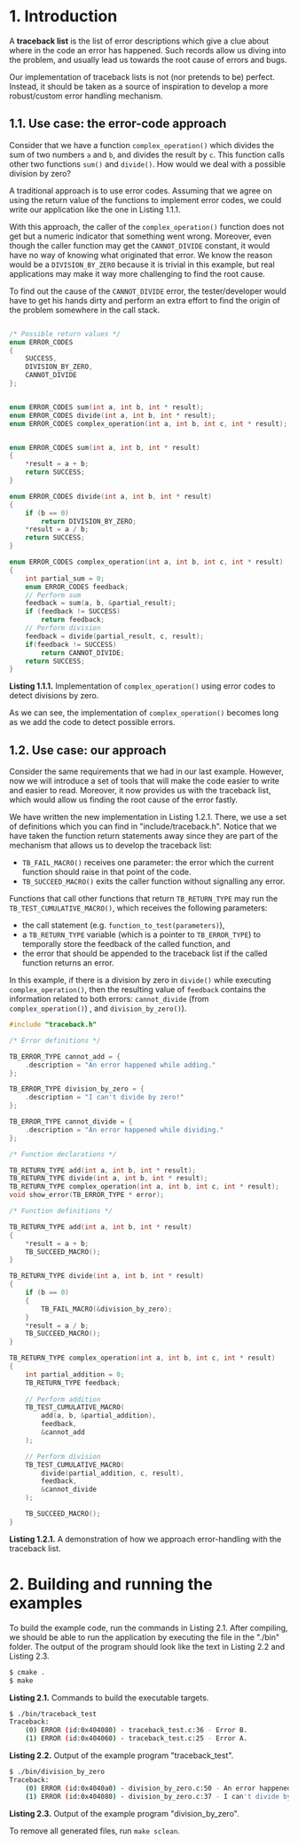 
# 1. Introduction

A **traceback list** is the list of error descriptions which give a clue about where in the code an error has happened. Such records allow us diving into the problem, and usually lead us towards the root cause of errors and bugs.

Our implementation of traceback lists is not (nor pretends to be) perfect. Instead, it should be taken as a source of inspiration to develop a more robust/custom error handling mechanism.


## 1.1. Use case: the error-code approach

Consider that we have a function `complex_operation()` which divides the sum of two numbers `a` and `b`, and divides the result by `c`. This function calls other two functions `sum()` and `divide()`. How would we deal with a possible division by zero?

A traditional approach is to use error codes. Assuming that we agree on using the return value of the functions to implement error codes, we could write our application like the one in Listing 1.1.1.

With this approach, the caller of the `complex_operation()` function does not get but a numeric indicator that something went wrong. Moreover, even though the caller function may get the `CANNOT_DIVIDE` constant, it would have no way of knowing what originated that error. We know the reason would be a `DIVISION_BY_ZERO` because it is trivial in this example, but real applications may make it way more challenging to find the root cause.

To find out the cause of the `CANNOT_DIVIDE` error, the tester/developer would have to get his hands dirty and perform an extra effort to find the origin of the problem somewhere in the call stack.

```c

/* Possible return values */
enum ERROR_CODES
{
    SUCCESS,
    DIVISION_BY_ZERO,
    CANNOT_DIVIDE
};


enum ERROR_CODES sum(int a, int b, int * result);
enum ERROR_CODES divide(int a, int b, int * result);
enum ERROR_CODES complex_operation(int a, int b, int c, int * result);


enum ERROR_CODES sum(int a, int b, int * result)
{
    *result = a + b;
    return SUCCESS;
}

enum ERROR_CODES divide(int a, int b, int * result)
{
    if (b == 0)
        return DIVISION_BY_ZERO;
    *result = a / b;
    return SUCCESS;
}

enum ERROR_CODES complex_operation(int a, int b, int c, int * result)
{
    int partial_sum = 0;
    enum ERROR_CODES feedback;
    // Perform sum
    feedback = sum(a, b, &partial_result);
    if (feedback != SUCCESS)
        return feedback;
    // Perform division
    feedback = divide(partial_result, c, result);
    if(feedback != SUCCESS)
        return CANNOT_DIVIDE;
    return SUCCESS;
}

```

**Listing 1.1.1.** Implementation of `complex_operation()` using error codes to detect divisions by zero.

As we can see, the implementation of `complex_operation()` becomes long as we add the code to detect possible errors.


## 1.2. Use case: our approach

Consider the same requirements that we had in our last example. However, now we will introduce a set of tools that will make the code easier to write and easier to read. Moreover, it now provides us with the traceback list, which would allow us finding the root cause of the error fastly.

We have written the new implementation in Listing 1.2.1. There, we use a set of definitions which you can find in "include/traceback.h". Notice that we have taken the function return statements away since they are part of the mechanism that allows us to develop the traceback list:

- `TB_FAIL_MACRO()` receives one parameter: the error which the current function should raise in that point of the code.
- `TB_SUCCEED_MACRO()` exits the caller function without signalling any error.

Functions that call other functions that return `TB_RETURN_TYPE` may run the `TB_TEST_CUMULATIVE_MACRO()`, which receives the following parameters:

- the call statement (e.g. `function_to_test(parameters)`),
- a `TB_RETURN_TYPE` variable (which is a pointer to `TB_ERROR_TYPE`) to temporally store the feedback of the called function, and
- the error that should be appended to the traceback list if the called function returns an error.

In this example, if there is a division by zero in `divide()` while executing `complex_operation()`, then the resulting value of `feedback` contains the information related to both errors: `cannot_divide` (from `complex_operation()`)
, and `division_by_zero()`).

```c
#include "traceback.h"

/* Error definitions */

TB_ERROR_TYPE cannot_add = {
    .description = "An error happened while adding."
};

TB_ERROR_TYPE division_by_zero = {
    .description = "I can't divide by zero!"
};

TB_ERROR_TYPE cannot_divide = {
    .description = "An error happened while dividing."
};

/* Function declarations */

TB_RETURN_TYPE add(int a, int b, int * result);
TB_RETURN_TYPE divide(int a, int b, int * result);
TB_RETURN_TYPE complex_operation(int a, int b, int c, int * result);
void show_error(TB_ERROR_TYPE * error);

/* Function definitions */

TB_RETURN_TYPE add(int a, int b, int * result)
{
    *result = a + b;
    TB_SUCCEED_MACRO();
}

TB_RETURN_TYPE divide(int a, int b, int * result)
{
    if (b == 0)
    {
        TB_FAIL_MACRO(&division_by_zero);
    }
    *result = a / b;
    TB_SUCCEED_MACRO();
}

TB_RETURN_TYPE complex_operation(int a, int b, int c, int * result)
{
    int partial_addition = 0;
    TB_RETURN_TYPE feedback;
    
    // Perform addition
    TB_TEST_CUMULATIVE_MACRO(
        add(a, b, &partial_addition),
        feedback,
        &cannot_add
    );

    // Perform division
    TB_TEST_CUMULATIVE_MACRO(
        divide(partial_addition, c, result), 
        feedback, 
        &cannot_divide
    );

    TB_SUCCEED_MACRO();
}
```

**Listing 1.2.1.** A demonstration of how we approach error-handling with the traceback list.


# 2. Building and running the examples

To build the example code, run the commands in Listing 2.1. After compiling, we should be able to run the application by executing the file in the "./bin" folder. The output of the program should look like the text in Listing 2.2 and Listing 2.3.

```bash
$ cmake .
$ make
```

**Listing 2.1.** Commands to build the executable targets.

```bash
$ ./bin/traceback_test
Traceback:
    (0) ERROR (id:0x404080) - traceback_test.c:36 - Error B.
    (1) ERROR (id:0x404060) - traceback_test.c:25 - Error A.
```

**Listing 2.2.** Output of the example program "traceback_test".

```bash
$ ./bin/division_by_zero
Traceback:
    (0) ERROR (id:0x4040a0) - division_by_zero.c:50 - An error happened while dividing.
    (1) ERROR (id:0x404080) - division_by_zero.c:37 - I can't divide by zero!
```

**Listing 2.3.** Output of the example program "division_by_zero".

To remove all generated files, run `make sclean`.
